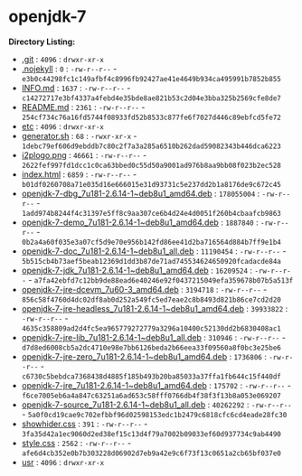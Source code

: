 openjdk-7
=========

**Directory Listing:**

 - [.git](.git) : `4096` : `drwxr-xr-x`
 - [.nojekyll](.nojekyll) : `0` : `-rw-r--r--` - `e3b0c44298fc1c149afbf4c8996fb92427ae41e4649b934ca495991b7852b855`
 - [INFO.md](INFO.md) : `1637` : `-rw-r--r--` - `c14272717e3bf4337a4febd4e35bde8ae821b53c2d04e3bba325b2569cfe8de7`
 - [README.md](README.md) : `2361` : `-rw-r--r--` - `254cf734c76a16fd5744f08933fd52b8533c877fe6f7027d446c89ebfcd5fe72`
 - [etc](etc) : `4096` : `drwxr-xr-x`
 - [generator.sh](generator.sh) : `68` : `-rwxr-xr-x` - `1debc79ef606d9ebddb7c80c2f7a3a285a6510b262dad59082343b446dca6223`
 - [i2plogo.png](i2plogo.png) : `46661` : `-rw-r--r--` - `2622fef997fd1dcc1c0ca63bbed0c55d50a9001ad976b8aa9bb08f023b2ec528`
 - [index.html](index.html) : `6859` : `-rw-r--r--` - `b01df0260708a71e035d16e666015e31d93731c5e237dd2b1a8176de9c672c45`
 - [openjdk-7-dbg_7u181-2.6.14-1~deb8u1_amd64.deb](openjdk-7-dbg_7u181-2.6.14-1~deb8u1_amd64.deb) : `178055004` : `-rw-r--r--` - `1add974b8244f4c31397e5ff8c9aa307ce6b4d24e4d0051f260b4cbaafcb9863`
 - [openjdk-7-demo_7u181-2.6.14-1~deb8u1_amd64.deb](openjdk-7-demo_7u181-2.6.14-1~deb8u1_amd64.deb) : `1887840` : `-rw-r--r--` - `0b2a4a60f035e3a07cf5d9e70e956b142fd86ee41d2ba716564d884b7ff9e1b4`
 - [openjdk-7-doc_7u181-2.6.14-1~deb8u1_all.deb](openjdk-7-doc_7u181-2.6.14-1~deb8u1_all.deb) : `11190454` : `-rw-r--r--` - `5b515cb4b73aef5beab12369d1dd3b87de71ad745534624650920fcadacde84a`
 - [openjdk-7-jdk_7u181-2.6.14-1~deb8u1_amd64.deb](openjdk-7-jdk_7u181-2.6.14-1~deb8u1_amd64.deb) : `16209524` : `-rw-r--r--` - `a7fa42ebfd7c12bb9de88ead6e40246e92f0437215049efa359678b07b5a513f`
 - [openjdk-7-jre-dcevm_7u60-3_amd64.deb](openjdk-7-jre-dcevm_7u60-3_amd64.deb) : `3194718` : `-rw-r--r--` - `856c58f4760d4dc02df8ab0d252a549fc5ed7eae2c8b8493d821b86ce7cd2d20`
 - [openjdk-7-jre-headless_7u181-2.6.14-1~deb8u1_amd64.deb](openjdk-7-jre-headless_7u181-2.6.14-1~deb8u1_amd64.deb) : `39933822` : `-rw-r--r--` - `4635c358809ad2d4fc5ea965779272779a3296a10400c52130dd2b6830408ac1`
 - [openjdk-7-jre-lib_7u181-2.6.14-1~deb8u1_all.deb](openjdk-7-jre-lib_7u181-2.6.14-1~deb8u1_all.deb) : `310946` : `-rw-r--r--` - `d7d8ed6008cb5a2dc4710e98e7bb6126beda2b66eea33f09560a8f0bc3e25be6`
 - [openjdk-7-jre-zero_7u181-2.6.14-1~deb8u1_amd64.deb](openjdk-7-jre-zero_7u181-2.6.14-1~deb8u1_amd64.deb) : `1736806` : `-rw-r--r--` - `c6730c5bebdca7368438d4885f185b493b20ba85033a37ffa1fb644c15f440df`
 - [openjdk-7-jre_7u181-2.6.14-1~deb8u1_amd64.deb](openjdk-7-jre_7u181-2.6.14-1~deb8u1_amd64.deb) : `175702` : `-rw-r--r--` - `f6ce7005eb6a4a847c63251a6ad653c58fff0766db4f38f3f13b8a053e069207`
 - [openjdk-7-source_7u181-2.6.14-1~deb8u1_all.deb](openjdk-7-source_7u181-2.6.14-1~deb8u1_all.deb) : `40262292` : `-rw-r--r--` - `5a0f0cd19cae9c702efbbf96d02598153edc1b2479c6818cfc6cd4eade28fc30`
 - [showhider.css](showhider.css) : `391` : `-rw-r--r--` - `3fa35d42a1ec9060d2ed38ef15c13d4f79a7002b09033ef60d937734c9ab4490`
 - [style.css](style.css) : `2562` : `-rw-r--r--` - `afe6d4cb352e0b7b303228d06902d7eb9a42e9c6f73f13c0651a2cb65bf037e0`
 - [usr](usr) : `4096` : `drwxr-xr-x`

